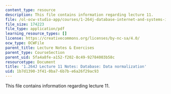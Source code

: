 ```yaml
---
content_type: resource
description: This file contains information regarding lecture 11.
file: /ol-ocw-studio-app/courses/1-264j-database-internet-and-systems-integration-technologies-fall-2013/1b7d13903f410ba76b7be6a26f29ac93_MIT1_264JF13_lect_11.pdf
file_size: 174223
file_type: application/pdf
learning_resource_types: []
license: https://creativecommons.org/licenses/by-nc-sa/4.0/
ocw_type: OCWFile
parent_title: Lecture Notes & Exercises
parent_type: CourseSection
parent_uid: 5fa4a8fe-a152-f202-8c49-92784003b58c
resourcetype: Document
title: '1.264J Lecture 11 Notes: Database: Data normalization'
uid: 1b7d1390-3f41-0ba7-6b7b-e6a26f29ac93
---
```

This file contains information regarding lecture 11.